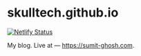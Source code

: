 # skulltech.github.io

[![Netlify Status](https://api.netlify.com/api/v1/badges/41379bfd-1abd-46f0-9378-066114f290c0/deploy-status)](https://app.netlify.com/sites/sumit-ghosh/deploys)

My blog. Live at — https://sumit-ghosh.com.
